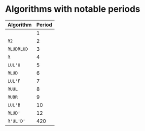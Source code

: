 # Algorithms with notable periods

|Algorithm|Period|
|-|-|
|` `|1|
|`R2`|2|
|`RLUDRLUD`|3|
|`R`|4|
|`LUL'U`|5|
|`RLUD`|6|
|`LUL'F`|7|
|`RUUL`|8|
|`RUBR`|9|
|`LUL'B`|10|
|`RLUD'`|12|
|`R'UL'D'`|420|
